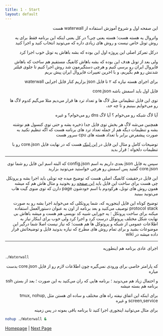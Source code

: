 ```yaml
---
title: 1 - Start
layout: default
---
```


<div dir="rtl">


این صفحه اول و شروع آموزش استفاده از waterwall هست

واتروال یه هسته هست؛ هسته یعنی چی؟ در کل یعنی اینکه این برنامه فقط برای یه روش تونل خاص نیست و روش های زیادی داره که می‌تونید
انتخاب کنید و اجرا کنید

درکل تمرکز اصلی این پروژه اول این بوده که بشه باهاش یه تونل خوب اجرا کرد

ولی بعد از تونل هدف این بوده که بشه باهاش کانفیگ مستقیم هم ساخت که باهاش فایروال ایران رو برسی کنیم و هرچی دستگیرمون شد روش اجرا کنیم تا 
 جلوی فیلتر شدنش رو هم بگیریم، و با اخرین تغییرات فایروال ایران پیش بریم

برای اجرای هسته نیازه که ۲ تا فایل json بزاریم کنار فایل اجرایی waterwall

فایل اول باید اسمش باشه core.json

توی این فایل تنظیماتی مثل لاگ ها و تعداد ترد ها قرار می‌دیم
مثلا می‌گیم کدوم لاگ ها رو می‌خوایم ببینیم و تا چه حد،

 آیا لاگ شبکه رو می‌خوام ؟ آیا لاگ dns رو می‌خوام؟ و غیره

همچنین می‌شه لاگ هر بخش توی فایل جدا ذخیره بشه و حتی توی کنسول هم نوشته بشه 
و تنظیمات دیگه هم از جمله تعداد ترد های برنامه هست که اگه تنظیم نکنید به صورت پیشفرض برابر با تعداد هسته های cpu سرور هست

توضیحات کامل و مثال این فایل در [این لینک](file-core.json) هست که در نهایت فایل core.json رو با تنظیمات دلخواه ؛ قرار بدید

---

سپس یه فایل json بعدی داریم به اسم config.json 
که البته اسم این فایل رو شما توی core.json گفتید پس اسمش رو هرچی خواستید می‌تونید بزارید

این فایل درحقیقت کانفیگ اصلی هست که توضیح میده چه تونلی باید اجرا بشه و پروتکل چی هست
برای ساخت این فایل باید [این صفحه](file-config.json) رو بخونید و مثال هاش هم که میشه همون روش های تونل، هرکودوم با اسم خودشون page  دارن که توی منوی گیت هاب می‌تونید ببینید

توضیح کوتاه این فایل اینجوریه که، شما پروتکلی که می‌خواید اجرا بشه رو به صورت protocol stack توصیف می‌کنید 
و بعد برنامه از اون به عنوان دستورالعمل استفاده میکنه برای ساخت پروتکل ؛ یه جورایی شبیه کد نویسی هم هست و میشه باهاش بی نهایت شکل مختلف پروتوکل درست کرد
و اجرا کرد ولی خوب برای اینکار نیاز به اطلاعات عمومی از شبکه و پروتوکل ها هم هست؛ که نیاز نیست اصلا شما درگیر این موضوعات بشید
و برای تمام روش های مطرح که نیازه بدونید فایل و توضیحاتش قرار داده میشه در wiki 


---

اجرای عادی برنامه هم اینطوریه 

</div>

```sh
./Waterwall
```

<div dir="rtl">


که پارامتر خاصی برای ورودی نمی‌گیره چون اطلاعات لازم رو از فایل core.json بدست میاره

و احتمال زیاد هم می‌دونید ؛ برنامه هایی که ران می‌کنید به این صورت ؛ بعد از بستن ssh برنامه هم بسته میشه

برای اینکه این اتفاق نیفته راه های مختلف و ساده ای هستن مثل tmux, nohup, screen,service  و غیره

برای مثال می‌توانید اینجوری اجرا کنید تا برنامه باقی بمونه در پس زمینه

</div>

```sh
nohup ./Waterwall &
```


[Homepage](.) | [Next Page](file-core.json)